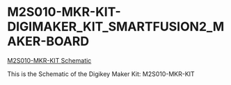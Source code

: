 # M2S010-MKR-KIT-DIGIMAKER_KIT_SMARTFUSION2_MAKER-BOARD
 [M2S010-MKR-KIT Schematic](/DIGIKEY%20MAKER%20KIT%20REVA1_0_20170606.pdf)

This is the Schematic of the Digikey Maker Kit: M2S010-MKR-KIT